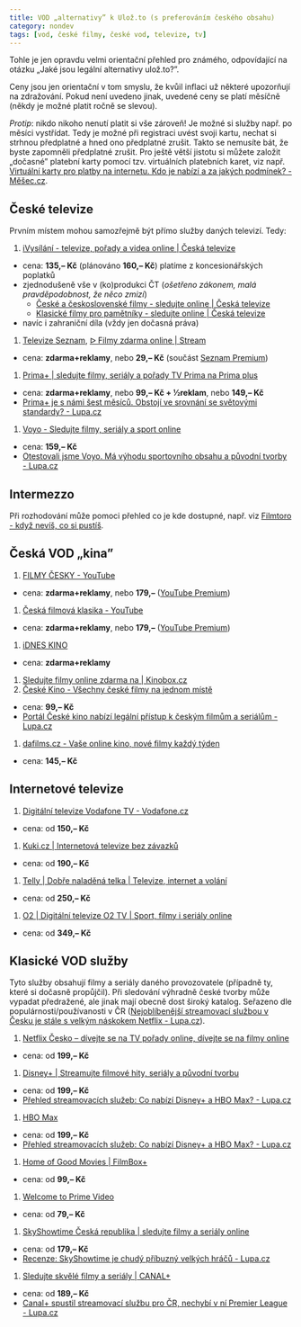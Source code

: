 ```yaml
---
title: VOD „alternativy” k Ulož.to (s preferováním českého obsahu)
category: nondev
tags: [vod, české filmy, české vod, televize, tv]
---
```


Tohle je jen opravdu velmi orientační přehled pro známého, odpovídající na otázku „Jaké jsou legální alternativy ulož.to?”.

<!--more-->

Ceny jsou jen orientační v tom smyslu, že kvůil inflaci už některé upozorňují na zdražování.
Pokud není uvedeno jinak, uvedené ceny se platí měsíčně (někdy je možné platit ročně se slevou).

*Protip*: nikdo nikoho nenutí platit si vše zároveň! Je možné si služby např. po měsíci vystřídat.
Tedy je možné při registraci uvést svoji kartu, nechat si strhnou předplatné a hned ono předplatné zrušit.
Takto se nemusíte bát, že byste zapomněli předplatné zrušit. Pro ještě větší jistotu si můžete založit 
„dočasné” platební karty pomocí tzv. virtuálních platebních karet, viz např. [Virtuální karty pro platby na internetu. Kdo je nabízí a za jakých podmínek? -
Měšec.cz](https://www.mesec.cz/clanky/virtualni-karty-pro-platby-na-internetu-kdo-je-nabizi/).

## České televize
Prvním místem mohou samozřejmě být přímo služby daných televizí. Tedy:

1. [iVysílání - televize, pořady a videa online | Česká televize](https://www.ceskatelevize.cz/ivysilani/)
  - cena: **135,– Kč** (plánováno **160,– Kč**) platíme z koncesionářských poplatků
  - zjednodušeně vše v (ko)produkci ČT (*ošetřeno zákonem, malá pravděpodobnost, že něco zmizí*)
       - [České a československé filmy - sledujte online \| Česká televize](https://www.ceskatelevize.cz/ivysilani/kategorie/3947-filmy/4720-ceske/)
       - [Klasické filmy pro pamětníky - sledujte online \| Česká televize](https://www.ceskatelevize.cz/ivysilani/kategorie/3947-filmy/3971-klasicke/)
  - navíc i zahraniční díla (vždy jen dočasná práva)
1. [Televize Seznam](https://www.televizeseznam.cz/tv?tf=1701385200&dotId=4892455), [ᐅ Filmy zdarma online \| Stream](https://www.stream.cz/videa/filmy)
  - cena: **zdarma+reklamy**, nebo **29,– Kč** (součást [Seznam Premium](https://premium.seznam.cz/))
1. [Prima+ | sledujte filmy, seriály a pořady TV Prima na Prima plus](https://www.iprima.cz/)
  - cena: **zdarma+reklamy**, nebo **99,– Kč + ½reklam**, nebo **149,– Kč**
  - [Prima+ je s námi šest měsíců. Obstojí ve srovnání se světovými standardy? - Lupa.cz](https://www.lupa.cz/clanky/prima-je-s-nami-sest-mesicu-obstoji-ve-srovnani-se-svetovymi-standardy/)
1. [Voyo - Sledujte filmy, seriály a sport online](https://voyo.nova.cz/)
  - cena: **159,– Kč**
  - [Otestovali jsme Voyo. Má výhodu sportovního obsahu a původní tvorby - Lupa.cz](https://www.lupa.cz/clanky/otestovali-jsme-voyo-ma-vyhodu-sportovniho-obsahu-a-puvodni-tvorby/)

## Intermezzo
Při rozhodování může pomoci přehled co je kde dostupné, např. viz [Filmtoro - když nevíš, co si pustíš](https://filmtoro.cz/).

## Česká VOD „kina”
1. [FILMY ČESKY - YouTube](https://www.youtube.com/@FILMYCESKY447)
  - cena: **zdarma+reklamy**, nebo **179,–** ([YouTube Premium](https://www.youtube.com/premium))
1. [Česká filmová klasika - YouTube](https://www.youtube.com/@Ceskafilmovaklasika)
  - cena: **zdarma+reklamy**, nebo **179,–** ([YouTube Premium](https://www.youtube.com/premium))
1. [iDNES KINO](https://kino.idnes.cz/)
  - cena: **zdarma+reklamy**
1. [Sledujte filmy online zdarma na \| Kinobox.cz](https://www.kinobox.cz/videa/cele-filmy-zdarma)
1. [České Kino - Všechny české filmy na jednom místě](https://www.ceskekino.cz/cs)
  - cena: **99,– Kč**
  - [Portál České kino nabízí legální přístup k českým filmům a seriálům - Lupa.cz](https://www.lupa.cz/aktuality/ceske-kino-streamovaci-sluzba-vod-filmy-serialy/?utm_source=rss&utm_medium=text&utm_campaign=rss)
1. [dafilms.cz - Vaše online kino, nové filmy každý týden](https://dafilms.cz/)
  - cena: **145,– Kč**

## Internetové televize
1. [Digitální televize Vodafone TV - Vodafone.cz](https://www.vodafone.cz/televize/)
  - cena: od **150,– Kč**
1. [Kuki.cz | Internetová televize bez závazků](https://www.kuki.cz/)
  - cena: od **190,– Kč**
1. [Telly \| Dobře naladěná telka | Televize, internet a volání](https://telly.cz/)
  - cena: od **250,– Kč**
1. [O2 \| Digitální televize O2 TV \| Sport, filmy i seriály online](https://www.o2.cz/osobni/televize)
  - cena: od **349,– Kč**

## Klasické VOD služby
Tyto služby obsahují filmy a seriály daného provozovatele (případně ty, které si dočasně propůjčil).
Při sledování výhradně české tvorby může vypadat předražené, ale jinak mají obecně dost široký katalog.
Seřazeno dle populárnosti/používanosti v ČR ([Nejoblíbenější streamovací službou v Česku je stále s velkým náskokem Netflix - Lupa.cz](https://www.lupa.cz/aktuality/streamovaci-sluzby-v-cr-2023-uzivatele-netflix-voyo-hbo-max-disney-plus-prima-plus-skyshowtime-canal-plus/)).

1. [Netflix Česko – dívejte se na TV pořady online, dívejte se na filmy online](https://www.netflix.com/cz/)
  - cena: od **199,– Kč**
1. [Disney+ \| Streamujte filmové hity, seriály a původní tvorbu](https://www.disneyplus.com/cs-cz)
  - cena: od **199,– Kč**
  - [Přehled streamovacích služeb: Co nabízí Disney+ a HBO Max? - Lupa.cz](https://www.lupa.cz/clanky/prehled-streamovacich-sluzeb-co-nabizi-disney-a-hbo-max/)
1. [HBO Max](https://play.hbomax.com/page/urn:hbo:page:home)
  - cena: od **199,– Kč**
  - [Přehled streamovacích služeb: Co nabízí Disney+ a HBO Max? - Lupa.cz](https://www.lupa.cz/clanky/prehled-streamovacich-sluzeb-co-nabizi-disney-a-hbo-max/)
1. [Home of Good Movies \| FilmBox+](https://www.filmbox.com/cz/home?locale=cs-CZ)
  - cena: od **99,– Kč**
1. [Welcome to Prime Video](https://www.primevideo.com/offers/nonprimehomepage/ref=dv_web_force_root)
  - cena: od **79,– Kč**
1. [SkyShowtime Česká republika | sledujte filmy a seriály online](https://www.skyshowtime.com/cz)
  - cena: od **179,– Kč**
  - [Recenze: SkyShowtime je chudý příbuzný velkých hráčů - Lupa.cz](https://www.lupa.cz/clanky/recenze-skyshowtime-je-chudy-pribuzny-velkych-hracu/)
1. [Sledujte skvělé filmy a seriály | CANAL+](https://www.canalplus.cz/)
  - cena: od **189,– Kč**
  - [Canal+ spustil streamovací službu pro ČR, nechybí v ní Premier League - Lupa.cz](https://www.lupa.cz/aktuality/canal-plus-sport-action-premier-league-svod-videoteka-filmy-serialy-cena/)

